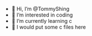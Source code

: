 - 👋 Hi, I’m @TommyShing
- 👀 I’m interested in coding
- 🌱 I’m currently learning c
- 📡 I would put some c files here
<!---
TommyShing/TommyShing is a ✨ special ✨ repository because its `README.md` (this file) appears on your GitHub profile.
You can click the Preview link to take a look at your changes.
--->
